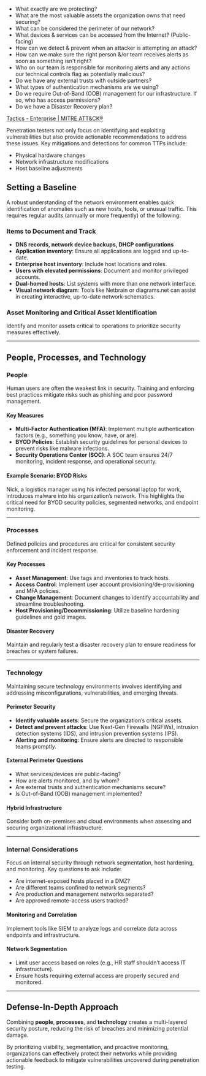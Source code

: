 - What exactly are we protecting?
- What are the most valuable assets the organization owns that need securing?
- What can be considered the perimeter of our network?
- What devices & services can be accessed from the Internet? (Public-facing)
- How can we detect & prevent when an attacker is attempting an attack?
- How can we make sure the right person &/or team receives alerts as soon as something isn't right?
- Who on our team is responsible for monitoring alerts and any actions our technical controls flag as potentially malicious?
- Do we have any external trusts with outside partners?
- What types of authentication mechanisms are we using?
- Do we require Out-of-Band (OOB) management for our infrastructure. If so, who has access permissions?
- Do we have a Disaster Recovery plan?

[Tactics - Enterprise | MITRE ATT&CK®](https://attack.mitre.org/tactics/enterprise/)

Penetration testers not only focus on identifying and exploiting vulnerabilities but also provide actionable recommendations to address these issues. Key mitigations and detections for common TTPs include:

- Physical hardware changes
- Network infrastructure modifications
- Host baseline adjustments

## Setting a Baseline

A robust understanding of the network environment enables quick identification of anomalies such as new hosts, tools, or unusual traffic. This requires regular audits (annually or more frequently) of the following:

### Items to Document and Track

- **DNS records, network device backups, DHCP configurations**
- **Application inventory**: Ensure all applications are logged and up-to-date.
- **Enterprise host inventory**: Include host locations and roles.
- **Users with elevated permissions**: Document and monitor privileged accounts.
- **Dual-homed hosts**: List systems with more than one network interface.
- **Visual network diagram**: Tools like Netbrain or diagrams.net can assist in creating interactive, up-to-date network schematics.

### Asset Monitoring and Critical Asset Identification

Identify and monitor assets critical to operations to prioritize security measures effectively.

---

## People, Processes, and Technology

### **People**

Human users are often the weakest link in security. Training and enforcing best practices mitigate risks such as phishing and poor password management.

#### Key Measures

- **Multi-Factor Authentication (MFA)**: Implement multiple authentication factors (e.g., something you know, have, or are).
- **BYOD Policies**: Establish security guidelines for personal devices to prevent risks like malware infections.
- **Security Operations Center (SOC)**: A SOC team ensures 24/7 monitoring, incident response, and operational security.

#### Example Scenario: BYOD Risks

Nick, a logistics manager using his infected personal laptop for work, introduces malware into his organization’s network. This highlights the critical need for BYOD security policies, segmented networks, and endpoint monitoring.

---

### **Processes**

Defined policies and procedures are critical for consistent security enforcement and incident response.

#### Key Processes

- **Asset Management**: Use tags and inventories to track hosts.
- **Access Control**: Implement user account provisioning/de-provisioning and MFA policies.
- **Change Management**: Document changes to identify accountability and streamline troubleshooting.
- **Host Provisioning/Decommissioning**: Utilize baseline hardening guidelines and gold images.

#### Disaster Recovery

Maintain and regularly test a disaster recovery plan to ensure readiness for breaches or system failures.

---

### **Technology**

Maintaining secure technology environments involves identifying and addressing misconfigurations, vulnerabilities, and emerging threats.

#### Perimeter Security

- **Identify valuable assets**: Secure the organization’s critical assets.
- **Detect and prevent attacks**: Use Next-Gen Firewalls (NGFWs), intrusion detection systems (IDS), and intrusion prevention systems (IPS).
- **Alerting and monitoring**: Ensure alerts are directed to responsible teams promptly.

#### External Perimeter Questions

- What services/devices are public-facing?
- How are alerts monitored, and by whom?
- Are external trusts and authentication mechanisms secure?
- Is Out-of-Band (OOB) management implemented?

#### Hybrid Infrastructure

Consider both on-premises and cloud environments when assessing and securing organizational infrastructure.

---

### Internal Considerations

Focus on internal security through network segmentation, host hardening, and monitoring. Key questions to ask include:

- Are internet-exposed hosts placed in a DMZ?
- Are different teams confined to network segments?
- Are production and management networks separated?
- Are approved remote-access users tracked?

#### Monitoring and Correlation

Implement tools like SIEM to analyze logs and correlate data across endpoints and infrastructure.

#### Network Segmentation

- Limit user access based on roles (e.g., HR staff shouldn’t access IT infrastructure).
- Ensure hosts requiring external access are properly secured and monitored.

---

## Defense-In-Depth Approach

Combining **people**, **processes**, and **technology** creates a multi-layered security posture, reducing the risk of breaches and minimizing potential damage.

By prioritizing visibility, segmentation, and proactive monitoring, organizations can effectively protect their networks while providing actionable feedback to mitigate vulnerabilities uncovered during penetration testing.
